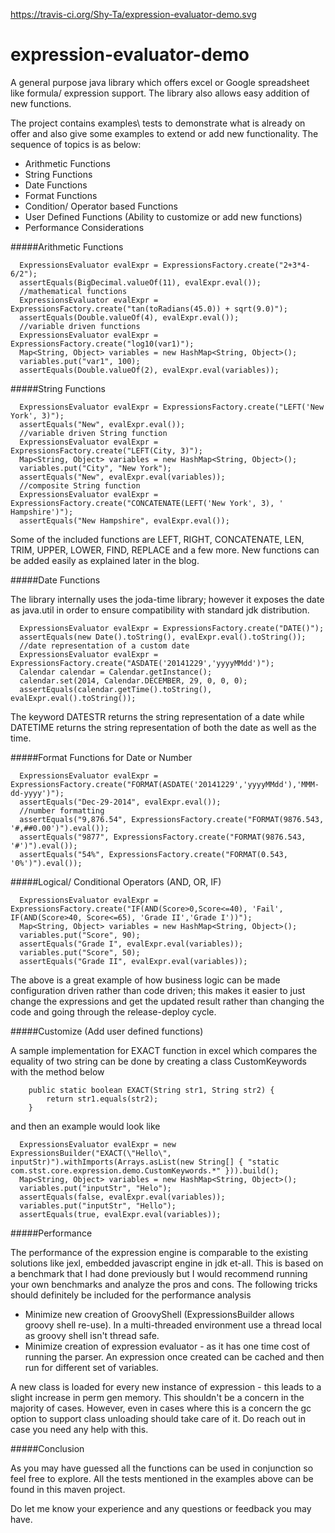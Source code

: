 https://travis-ci.org/Shy-Ta/expression-evaluator-demo.svg

expression-evaluator-demo
=========================

A general purpose java library which offers excel or Google spreadsheet like formula/ expression support. The library also allows easy addition of new functions.

The project contains examples\ tests to demonstrate what is already on offer and also give some examples to extend or add new functionality. The sequence of topics is as below:

* Arithmetic Functions  
* String Functions  
* Date Functions  
* Format Functions  
* Condition/ Operator based Functions  
* User Defined Functions (Ability to customize or add new functions)  
* Performance Considerations  


#####Arithmetic Functions  

```
  ExpressionsEvaluator evalExpr = ExpressionsFactory.create("2+3*4-6/2");  
  assertEquals(BigDecimal.valueOf(11), evalExpr.eval());  
  //mathematical functions  
  ExpressionsEvaluator evalExpr = ExpressionsFactory.create("tan(toRadians(45.0)) + sqrt(9.0)");  
  assertEquals(Double.valueOf(4), evalExpr.eval());  
  //variable driven functions  
  ExpressionsEvaluator evalExpr = ExpressionsFactory.create("log10(var1)");  
  Map<String, Object> variables = new HashMap<String, Object>();  
  variables.put("var1", 100);  
  assertEquals(Double.valueOf(2), evalExpr.eval(variables));  
  ```

#####String Functions  

```
  ExpressionsEvaluator evalExpr = ExpressionsFactory.create("LEFT('New York', 3)");
  assertEquals("New", evalExpr.eval());
  //variable driven String function
  ExpressionsEvaluator evalExpr = ExpressionsFactory.create("LEFT(City, 3)");
  Map<String, Object> variables = new HashMap<String, Object>();
  variables.put("City", "New York");
  assertEquals("New", evalExpr.eval(variables));
  //composite String function
  ExpressionsEvaluator evalExpr = ExpressionsFactory.create("CONCATENATE(LEFT('New York', 3), ' Hampshire')");
  assertEquals("New Hampshire", evalExpr.eval());
  ```

Some of the included functions are LEFT, RIGHT, CONCATENATE, LEN, TRIM, UPPER, LOWER, FIND, REPLACE and a few more. New functions can be added easily as explained later in the blog.

#####Date Functions

The library internally uses the joda-time library; however it exposes the date as java.util in order to ensure compatibility with standard jdk distribution.

```
  ExpressionsEvaluator evalExpr = ExpressionsFactory.create("DATE()");
  assertEquals(new Date().toString(), evalExpr.eval().toString());
  //date representation of a custom date
  ExpressionsEvaluator evalExpr = ExpressionsFactory.create("ASDATE('20141229','yyyyMMdd')");
  Calendar calendar = Calendar.getInstance();
  calendar.set(2014, Calendar.DECEMBER, 29, 0, 0, 0);
  assertEquals(calendar.getTime().toString(), evalExpr.eval().toString());
  ```

The keyword DATESTR returns the string representation of a date while DATETIME returns the string representation of both the date as well as the time.

#####Format Functions for Date or Number

```
  ExpressionsEvaluator evalExpr = ExpressionsFactory.create("FORMAT(ASDATE('20141229','yyyyMMdd'),'MMM-dd-yyyy')");
  assertEquals("Dec-29-2014", evalExpr.eval());
  //number formatting
  assertEquals("9,876.54", ExpressionsFactory.create("FORMAT(9876.543, '#,##0.00')").eval());
  assertEquals("9877", ExpressionsFactory.create("FORMAT(9876.543, '#')").eval());
  assertEquals("54%", ExpressionsFactory.create("FORMAT(0.543, '0%')").eval());
  ```

#####Logical/ Conditional Operators (AND, OR, IF)

```
  ExpressionsEvaluator evalExpr = ExpressionsFactory.create("IF(AND(Score>0,Score<=40), 'Fail', IF(AND(Score>40, Score<=65), 'Grade II','Grade I'))");
  Map<String, Object> variables = new HashMap<String, Object>();
  variables.put("Score", 90);
  assertEquals("Grade I", evalExpr.eval(variables));
  variables.put("Score", 50);
  assertEquals("Grade II", evalExpr.eval(variables));
  ```

The above is a great example of how business logic can be made configuration driven rather than code driven; this makes it easier to just change the expressions and get the updated result rather than changing the code and going through the release-deploy cycle.

#####Customize (Add user defined functions)

A sample implementation for EXACT function in excel which compares the equality of two string can be done by creating a class CustomKeywords with the method below

```
    public static boolean EXACT(String str1, String str2) {
        return str1.equals(str2);
    }
```
and then an example would look like
```
  ExpressionsEvaluator evalExpr = new ExpressionsBuilder("EXACT(\"Hello\", inputStr)").withImports(Arrays.asList(new String[] { "static com.stst.core.expression.demo.CustomKeywords.*" })).build();
  Map<String, Object> variables = new HashMap<String, Object>();
  variables.put("inputStr", "Helo");
  assertEquals(false, evalExpr.eval(variables));
  variables.put("inputStr", "Hello");
  assertEquals(true, evalExpr.eval(variables));
  ```

#####Performance

The performance of the expression engine is comparable to the existing solutions like jexl, embedded javascript engine in jdk et-all. This is based on a benchmark that I had done previously but I would recommend running your own benchmarks and analyze the pros and cons. The following tricks should definitely be included for the performance analysis
* Minimize new creation of GroovyShell (ExpressionsBuilder allows groovy shell re-use). In a multi-threaded environment use a thread local as groovy shell isn't thread safe.
* Minimize creation of expression evaluator - as it has one time cost of running the parser. An expression once created can be cached and then run for different set of variables.

A new class is loaded for every new instance of expression - this leads to a slight increase in perm gen memory. This shouldn't be a concern in the majority of cases. However, even in cases where this is a concern the gc option to support class unloading should take care of it. Do reach out in case you need any help with this.

#####Conclusion

As you may have guessed all the functions can be used in conjunction so feel free to explore. All the tests mentioned in the examples above can be found in this maven project.

Do let me know your experience and any questions or feedback you may have.
